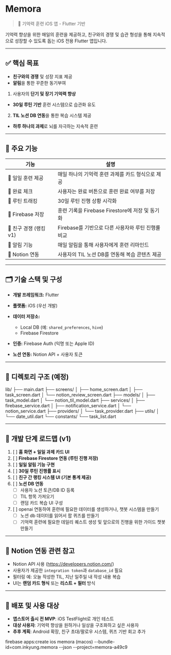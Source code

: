 # Memora

> 🧠 기억력 훈련 iOS 앱 - Flutter 기반

기억력 향상을 위한 매일의 훈련을 제공하고, 친구와의 경쟁 및 습관 형성을 통해 지속적으로 성장할 수 있도록 돕는 iOS 전용 Flutter 앱입니다.

---

## ✅ 핵심 목표
- **친구와의 경쟁** 및 성장 지표 제공
- **알림**을 통한 꾸준한 동기부여

1. 사용자의 **단기 및 장기 기억력 향상**
- **30일 루틴 기반** 훈련 시스템으로 습관화 유도

2. **TIL 노션 DB 연동**을 통한 복습 시스템 제공
- **하루 하나의 과제**로 뇌를 자극하는 지속적 훈련

---

## 🧩 주요 기능

| 기능 | 설명 |
|------|------|
| 🔹 일일 훈련 제공 | 매일 하나의 기억력 훈련 과제를 카드 형식으로 제공 |
| 🔹 완료 체크 | 사용자는 완료 버튼으로 훈련 완료 여부를 저장 |
| 🔹 루틴 트래킹 | 30일 루틴 진행 상황 시각화 |
| 🔹 Firebase 저장 | 훈련 기록을 Firebase Firestore에 저장 및 동기화 |
| 🔹 친구 경쟁 (랭킹 v1) | Firebase를 기반으로 다른 사용자와 루틴 진행률 비교 |
| 🔹 알림 기능 | 매일 알림을 통해 사용자에게 훈련 리마인드 |
| 🔹 Notion 연동 | 사용자의 TIL 노션 DB를 연동해 복습 콘텐츠 제공 |

---

## 🗂️ 기술 스택 및 구성

- **개발 프레임워크:** Flutter
- **플랫폼:** iOS (우선 개발)
- **데이터 저장소:**
  - Local DB (예: `shared_preferences`, `hive`)
  - Firebase Firestore

- **인증:** Firebase Auth (익명 또는 Apple ID)
- **노션 연동:** Notion API + 사용자 토큰

---

## 🧱 디렉토리 구조 (예정)

lib/
├── main.dart
├── screens/
│   ├── home_screen.dart
│   ├── task_screen.dart
│   └── notion_review_screen.dart
├── models/
│   ├── task_model.dart
│   └── notion_til_model.dart
├── services/
│   ├── firebase_service.dart
│   ├── notification_service.dart
│   └── notion_service.dart
├── providers/
│   └── task_provider.dart
├── utils/
│   └── date_util.dart
└── constants/
└── task_list.dart

---

## 🚧 개발 단계 로드맵 (v1)

1. [ ] **홈 화면 + 일일 과제 카드 UI**
2. [ ] **Firebase Firestore 연동 (루틴 진행 저장)**
3. [ ] **일일 알림 기능 구현**
4. [ ] **30일 루틴 진행률 표시**
5. [ ] **친구 간 랭킹 시스템 UI (기본 통계 제공)**
6. [ ] **노션 DB 연동**
   - [ ] 사용자 노션 토큰/DB ID 등록
   - [ ] TIL 항목 가져오기
   - [ ] 랜덤 카드 복습 UI 구성
7. [ ] openai 연동하여 훈련에 필요한 데이터를 생성하거나, 챗봇 시스템을 만들기
    - [ ] 노션 db 데이터를 읽어서 팝 퀴즈를 만들기
    - [ ] 기억력 훈련에 필요한 데일리 퀘스트 생성 및 앞으로의 진행을 위한 가이드 챗봇 만들기
---

## 📌 Notion 연동 관련 참고

- Notion API 사용 (https://developers.notion.com/)
- 사용자가 제공한 `integration token`과 `database_id` 필요
- 필터링 예: 오늘 작성한 TIL, 지난 일주일 내 작성 내용 복습
- UI는 **랜덤 카드 형식** 또는 **리스트 + 필터** 방식

---

## 📱 배포 및 사용 대상

- **앱스토어 출시 전 MVP**: iOS TestFlight로 개인 테스트
- **대상 사용자**: 기억력 향상을 원하거나 일상을 구조화하고 싶은 사용자
- **추후 계획**: Android 확장, 친구 초대/팔로우 시스템, 퀴즈 기반 회고 추가



firebase apps:create ios memora (macos) --bundle-id=com.inkyung.memora --json --project=memora-a49c9